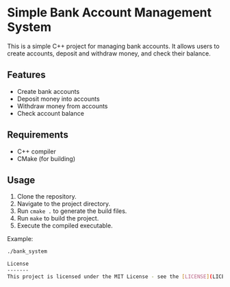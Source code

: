 # Simple Bank Account Management System

This is a simple C++ project for managing bank accounts. It allows users to create accounts, deposit and withdraw money, and check their balance.

## Features
- Create bank accounts
- Deposit money into accounts
- Withdraw money from accounts
- Check account balance

## Requirements
- C++ compiler
- CMake (for building)

## Usage
1. Clone the repository.
2. Navigate to the project directory.
3. Run `cmake .` to generate the build files.
4. Run `make` to build the project.
5. Execute the compiled executable.

Example:
```bash
./bank_system

License
-------
This project is licensed under the MIT License - see the [LICENSE](LICENSE) file for details.

